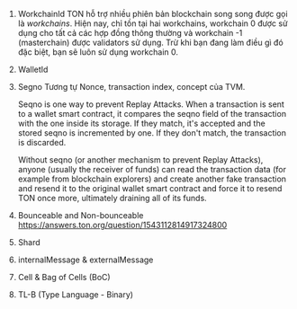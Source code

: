 1. WorkchainId
	TON hỗ trợ nhiều phiên bản blockchain song song được gọi là _workchains_. Hiện nay, chỉ tồn tại hai workchains, workchain 0 được sử dụng cho tất cả các hợp đồng thông thường và workchain -1 (masterchain) được validators sử dụng. Trừ khi bạn đang làm điều gì đó đặc biệt, bạn sẽ luôn sử dụng workchain 0.
2. WalletId
3. Segno
	Tương tự Nonce, transaction index, concept của TVM.

	Seqno is one way to prevent Replay Attacks. When a transaction is sent to a wallet smart contract, it compares the seqno field of the transaction with the one inside its storage. If they match, it's accepted and the stored seqno is incremented by one. If they don't match, the transaction is discarded.

	Without seqno (or another mechanism to prevent Replay Attacks), anyone (usually the receiver of funds) can read the transaction data (for example from blockchain explorers) and create another fake transaction and resend it to the original wallet smart contract and force it to resend TON once more, ultimately draining all of its funds.[](https://answers.ton.org/signin?returnto=/question/1533191849462730752/what-is-seqno)
4. Bounceable and Non-bounceable
	 https://answers.ton.org/question/1543112814917324800
5. Shard
6. internalMessage & externalMessage
7. Cell & Bag of Cells (BoC)
8. TL-B (Type Language - Binary)